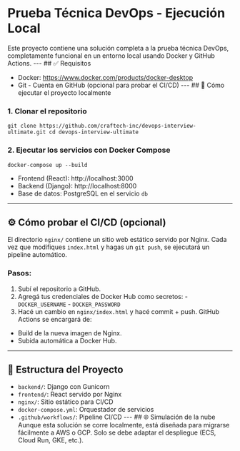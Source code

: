 # Prueba Técnica DevOps - Ejecución Local 
Este proyecto contiene una solución completa a la prueba técnica DevOps, completamente funcional en un entorno local usando Docker y GitHub Actions. 
--- ## ✅ Requisitos 
- Docker: https://www.docker.com/products/docker-desktop 
- Git - Cuenta en GitHub (opcional para probar el CI/CD) 
--- ## 🧪 Cómo ejecutar el proyecto localmente 
### 1. Clonar el repositorio 
```git clone https://github.com/craftech-inc/devops-interview-ultimate.git cd devops-interview-ultimate ``` 
### 2. Ejecutar los servicios con Docker Compose 
```docker-compose up --build ```
 - Frontend (React): http://localhost:3000 
 - Backend (Django): http://localhost:8000 
 - Base de datos: PostgreSQL en el servicio `db` 
 
 
 ---
 ## ⚙️ Cómo probar el CI/CD (opcional) 
 El directorio `nginx/` contiene un sitio web estático servido por Nginx. Cada vez que modifiques `index.html` y hagas un `git push`, se ejecutará un pipeline automático. 
 ### Pasos: 
 1. Subí el repositorio a GitHub. 
 2. Agregá tus credenciales de Docker Hub como secretos: - `DOCKER_USERNAME` - `DOCKER_PASSWORD` 
 3. Hacé un cambio en `nginx/index.html` y hacé commit + push. GitHub Actions se encargará de: 
 - Build de la nueva imagen de Nginx. 
 - Subida automática a Docker Hub. 
 
 --- 
 ## 📁 Estructura del Proyecto 
 - `backend/`: Django con Gunicorn 
 - `frontend/`: React servido por Nginx 
 - `nginx/`: Sitio estático para CI/CD 
 - `docker-compose.yml`: Orquestador de servicios 
 - `.github/workflows/`: Pipeline CI/CD 
 --- ## 🌐 Simulación de la nube Aunque esta solución se corre localmente, está diseñada para migrarse fácilmente a AWS o GCP. Solo se debe adaptar el despliegue (ECS, Cloud Run, GKE, etc.).